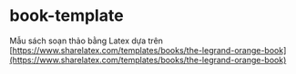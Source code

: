 # book-template
Mẫu sách soạn thảo bằng Latex dựa trên [https://www.sharelatex.com/templates/books/the-legrand-orange-book](https://www.sharelatex.com/templates/books/the-legrand-orange-book)

